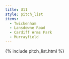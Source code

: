 ```yaml
---
title: U11
style: pitch_list
items:
  - Twickenham
  - Lansdowne Road
  - Cardiff Arms Park
  - Murrayfield
---
```


{% include pitch_list.html %}

